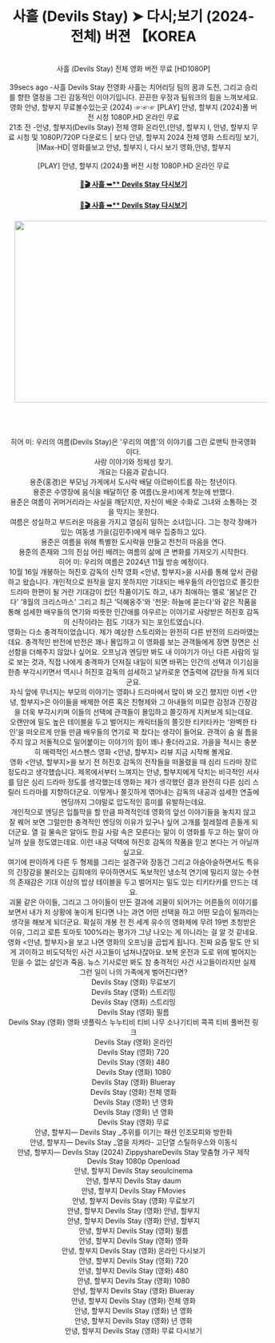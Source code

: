 <p></p><div class="separator" style="clear: both; text-align: center;"><h1 style="clear: both;">사흘 (Devils Stay) ➤ 다시;보기 (2024-전체) 버젼 【KOREA</h1><div class="separator" style="clear: both;"><br /></div><div class="separator" style="clear: both;">사흘 (Devils Stay) 전체 영화 버전 무료 [HD1080P]</div><div class="separator" style="clear: both;"><br /></div><div class="separator" style="clear: both;">39secs ago -사흘 Devils Stay 전영화 사흘는 치어리딩 팀의 꿈과 도전, 그리고 승리를 향한 열정을 그린 감동적인 이야기입니다. 끈끈한 우정과 팀워크의 힘을 느껴보세요.</div><div class="separator" style="clear: both;">영화 안녕, 할부지 무료볼수있는곳 (2024) ☞☞☞ [PLAY] 안녕, 할부지 (2024)풀 버전 시청 1080P.HD 온라인 무료</div><div class="separator" style="clear: both;">21초 전 -안녕, 할부지(Devils Stay) 전체 영화 온라인,(안녕, 할부지 I, 안녕, 할부지 무료 시청 및 1080P/720P 다운로드 | 보다 안녕, 할부지 2024 전체 영화 스트리밍 보기, |IMax-HD| 영화를보고 안녕, 할부지 I, 다시 보기 영화,안녕, 할부지</div><div class="separator" style="clear: both;"><br /></div><div class="separator" style="clear: both;">[PLAY] 안녕, 할부지 (2024)풀 버전 시청 1080P.HD 온라인 무료</div><div class="separator" style="clear: both;"><br /></div><div class="separator" style="clear: both;"><a href="https://bit.ly/3V7M9dh"><b>🔗🎬 사흘 ➥** Devils Stay 다시보기</b></a></div><div class="separator" style="clear: both;"><br /></div><div class="separator" style="clear: both;"><a href="https://watching.nwsautodaily.com/ko/movie/660355"><b>🔗🎬 사흘 ➥** Devils Stay 다시보기</b></a></div><div class="separator" style="clear: both;"><br /></div><div class="separator" style="clear: both; text-align: center;"><a href="https://watching.nwsautodaily.com/ko/movie/660355" style="margin-left: 1em; margin-right: 1em;"><img border="0" data-original-height="675" data-original-width="1200" height="363" src="https://blogger.googleusercontent.com/img/b/R29vZ2xl/AVvXsEhNjkhBlowTQnYQ2-maYjNr9Xo81jKF9OQfIGrvkNAWRTyxZN6Xyf8YEK8TecHSSe4NPKCm9aUgXfkLzti9hUuaR5RCmYYP222RiszYOuIoBmJl3VkHapf3Ly4WNXdPGDBPMqnhyEj3DynlFUrFiIuQqDkkfqGY8G-Op_LD28IxdKUwXIuL8LTGEaGGI1Af/w628-h363/watch%20full%20movie%202024.gif" width="628" /></a></div><br /><div class="separator" style="clear: both;"><br /></div><div class="separator" style="clear: both;"><br /></div><div class="separator" style="clear: both;"><br /></div><div class="separator" style="clear: both;">히어 미: 우리의 여름(Devils Stay)은 '우리의 여름'의 이야기를 그린 로맨틱 한국영화이다.</div><div class="separator" style="clear: both;">사랑 이야기와 정체성 찾기.</div><div class="separator" style="clear: both;">개요는 다음과 같습니다.</div><div class="separator" style="clear: both;">용준(홍경)은 부모님 가게에서 도시락 배달 아르바이트를 하는 청년이다.</div><div class="separator" style="clear: both;">용준은 수영장에 음식을 배달하던 중 여름(노윤서)에게 첫눈에 반했다.</div><div class="separator" style="clear: both;">용준은 여름이 귀머거리라는 사실을 깨닫지만, 자신이 배운 수화로 그녀와 소통하는 것을 막지는 못한다.</div><div class="separator" style="clear: both;">여름은 성실하고 부드러운 마음을 가지고 열심히 일하는 소녀입니다. 그는 청각 장애가 있는 여동생 가을(김민주)에게 매우 집중하고 있다.</div><div class="separator" style="clear: both;">용준은 여름을 위해 특별한 도시락을 만들고 천천히 마음을 연다.</div><div class="separator" style="clear: both;">용준의 존재와 그의 진심 어린 배려는 여름의 삶에 큰 변화를 가져오기 시작한다.</div><div class="separator" style="clear: both;">히어 미: 우리의 여름은 2024년 11월 방송 예정이다.</div><div class="separator" style="clear: both;">10월 16일 개봉하는 허진호 감독의 신작 영화 &lt;안녕, 할부지&gt;을 시사를 통해 앞서 관람하고 왔습니다. 개인적으로 원작을 알지 못하지만 기대되는 배우들의 라인업으로 쫄깃한 드라마 한편이 될 거란 기대감이 컸던 작품이기도 하고, 내가 최애하는 멜로 '봄날은 간다' '8월의 크리스마스' 그리고 최근 '덕혜옹주'와 '천문: 하늘에 묻는다'와 같은 작품을 통해 섬세한 배우들의 연기와 따뜻한 인간애를 아우르는 이야기로 사랑받은 허진호 감독의 신작이라는 점도 기대가 되는 포인트였습니다.</div><div class="separator" style="clear: both;">영화는 다소 충격적이었습니다. 제가 예상한 스토리와는 완전히 다른 반전의 드라마였는데요. 충격적인 반전에 반전은 꽤나 몰입하고 이 영화를 보는 관객들에게 장면 장면은 신선함을 더해주지 않았나 싶어요. 오프닝과 엔딩만 봐도 내 이야기가 아닌 다른 사람의 일로 보는 것과, 직접 나에게 충격파가 던져질 내일이 되면 바뀌는 인간의 선택과 이기심을 한층 부각시키면서 역시나 허진호 감독의 섬세하고 날카로운 연출력에 감탄을 하게 되더군요.</div><div class="separator" style="clear: both;">자식 앞에 무너지는 부모의 이야기는 영화나 드라마에서 많이 봐 오긴 했지만 이번 &lt;안녕, 할부지&gt;은 아이들을 배제한 어른 혹은 친형제와 그 아내들의 미묘한 감정과 긴장감을 더욱 부각시키며 이들의 선택에 관객들이 몰입하고 쫄깃하게 지켜보게 되는데요.</div><div class="separator" style="clear: both;">오랜만에 밀도 높은 테이블을 두고 벌어지는 캐릭터들의 쫄깃한 티키타카는 '완벽한 타인'을 떠오르게 만들 만큼 배우들의 연기로 꽉 찼다는 생각이 들어요. 관객이 숨 쉴 틈을 주지 않고 저돌적으로 밀어붙이는 이야기의 힘이 꽤나 좋더라고요. 가을을 적시는 충분히 매력적인 서스펜스 영화 &lt;안녕, 할부지&gt; 리뷰 지금 시작해 볼게요.</div><div class="separator" style="clear: both;">영화 &lt;안녕, 할부지&gt;을 보기 전 허진호 감독의 전작들을 떠올렸을 때 심리 드라마 장르 정도라고 생각했습니다. 제목에서부터 느껴지는 안녕, 할부지에게 닥치는 비극적인 서사를 담은 심리 드라마 정도를 생각했는데 영화는 제가 생각했던 결과 완전히 다른 심리 스릴러 드라마를 지향하더군요. 이렇게나 쫄깃하게 엮어내는 감독의 내공과 섬세한 연출에 엔딩까지 그야말로 압도적인 흥미를 유발하는데요.</div><div class="separator" style="clear: both;">개인적으로 엔딩은 입틀막을 할 만큼 파격적인데 영화의 앞선 이야기들을 놓치지 않고 잘 꿰어 보면 그럴만한 충격적인 엔딩의 이유가 있구나 싶어 고개를 절레절레 흔들게 되더군요. 열 길 물속은 알아도 한길 사람 속은 모른다는 말이 이 영화를 두고 하는 말이 아닐까 싶을 정도였는데요. 이런 내공 덕택에 허진호 감독의 작품을 믿고 본다는 거 아닐까 싶고요.</div><div class="separator" style="clear: both;">여기에 판이하게 다른 두 형제를 그리는 설경구와 장동건 그리고 아슬아슬하면서도 특유의 긴장감을 불러오는 김희애의 우아하면서도 독보적인 냉소적 연기에 밀리지 않는 수현의 존재감은 기대 이상의 밥상 테이블을 두고 벌어지는 밀도 있는 티키타카를 만드는 데요.</div><div class="separator" style="clear: both;">괴물 같은 아이들, 그리고 그 아이들이 만든 결과에 괴물이 되어가는 어른들의 이야기를 보면서 내가 저 상황에 놓이게 된다면 나는 과연 어떤 선택을 하고 어떤 모습이 될까라는 생각을 해보게 되더군요. 확실히 개봉 전 전 세계 유수의 영화제에 무려 19번 초청받은 이유, 그리고 로튼 토마토 100%라는 평가가 그냥 나오는 게 아니라는 걸 알 것 같네요.</div><div class="separator" style="clear: both;">영화 &lt;안녕, 할부지&gt;을 보고 나면 영화의 오프닝을 곱씹게 됩니다. 진짜 요즘 말도 안 되게 괴이하고 비도덕적인 사건 사고들이 넘쳐나잖아요. 보복 운전과 도로 위에 벌어지는 믿을 수 없는 살인과 죽음. 뉴스 기사로만 봐도 참 충격적인 사건 사고들이라지만 실제 그런 일이 나의 가족에게 벌어진다면?</div><div class="separator" style="clear: both;">Devils Stay (영화) 무료보기</div><div class="separator" style="clear: both;">Devils Stay (영화) 스트리밍</div><div class="separator" style="clear: both;">Devils Stay (영화) 스트리밍</div><div class="separator" style="clear: both;">Devils Stay (영화) 필름</div><div class="separator" style="clear: both;">Devils Stay (영화) 영화 넷플릭스 누누티비 티비 나무 소나기티비 콕콕 티비 풀버전 링크</div><div class="separator" style="clear: both;">Devils Stay (영화) 온라인</div><div class="separator" style="clear: both;">Devils Stay (영화) 720</div><div class="separator" style="clear: both;">Devils Stay (영화) 480</div><div class="separator" style="clear: both;">Devils Stay (영화) 1080</div><div class="separator" style="clear: both;">Devils Stay (영화) Blueray</div><div class="separator" style="clear: both;">Devils Stay (영화) 전체 영화</div><div class="separator" style="clear: both;">Devils Stay (영화) 년 영화</div><div class="separator" style="clear: both;">Devils Stay (영화) 년 영화</div><div class="separator" style="clear: both;">Devils Stay (영화) 무료</div><div class="separator" style="clear: both;">안녕, 할부지— Devils Stay _추위를 이기는 패션 인조모피와 방한화</div><div class="separator" style="clear: both;">안녕, 할부지— Devils Stay _열을 지켜라- 고단열 스틸하우스와 이동식</div><div class="separator" style="clear: both;">안녕, 할부지— Devils Stay (2024) ZippyshareDevils Stay 맞춤형 가구 제작</div><div class="separator" style="clear: both;">Devils Stay 1080p Openload</div><div class="separator" style="clear: both;">안녕, 할부지 Devils Stay seoulcinema</div><div class="separator" style="clear: both;">안녕, 할부지 Devils Stay daum</div><div class="separator" style="clear: both;">안녕, 할부지 Devils Stay FMovies</div><div class="separator" style="clear: both;">안녕, 할부지 Devils Stay (영화) 무료보기</div><div class="separator" style="clear: both;">안녕, 할부지 Devils Stay (영화) 안녕, 할부지</div><div class="separator" style="clear: both;">안녕, 할부지 Devils Stay (영화) 안녕, 할부지</div><div class="separator" style="clear: both;">안녕, 할부지 Devils Stay (영화) 필름</div><div class="separator" style="clear: both;">안녕, 할부지 Devils Stay (영화) 영화</div><div class="separator" style="clear: both;">안녕, 할부지 Devils Stay (영화) 온라인 다시보기</div><div class="separator" style="clear: both;">안녕, 할부지 Devils Stay (영화) 720</div><div class="separator" style="clear: both;">안녕, 할부지 Devils Stay (영화) 480</div><div class="separator" style="clear: both;">안녕, 할부지 Devils Stay (영화) 1080</div><div class="separator" style="clear: both;">안녕, 할부지 Devils Stay (영화) Blueray</div><div class="separator" style="clear: both;">안녕, 할부지 Devils Stay (영화) 전체 영화</div><div class="separator" style="clear: both;">안녕, 할부지 Devils Stay (영화) 년 영화</div><div class="separator" style="clear: both;">안녕, 할부지 Devils Stay (영화) 년 영화</div><div class="separator" style="clear: both;">안녕, 할부지 Devils Stay (영화) 무료 다시보기</div></div>
